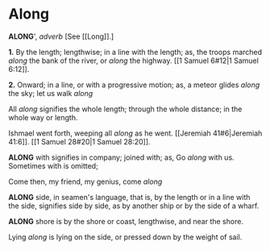 # Along

**ALONG**', _adverb_ \[See [[Long]].\]

**1.** By the length; lengthwise; in a line with the length; as, the troops marched _along_ the bank of the river, or _along_ the highway. [[1 Samuel 6#12|1 Samuel 6:12]].

**2.** Onward; in a line, or with a progressive motion; as, a meteor glides _along_ the sky; let us walk _along_

All _along_ signifies the whole length; through the whole distance; in the whole way or length.

Ishmael went forth, weeping all _along_ as he went. [[Jeremiah 41#6|Jeremiah 41:6]]. [[1 Samuel 28#20|1 Samuel 28:20]].

**ALONG** with signifies in company; joined with; as, Go _along_ with us. Sometimes with is omitted;

Come then, my friend, my genius, come _along_

**ALONG** side, in seamen's language, that is, by the length or in a line with the side, signifies side by side, as by another ship or by the side of a wharf.

**ALONG** shore is by the shore or coast, lengthwise, and near the shore.

Lying _along_ is lying on the side, or pressed down by the weight of sail.